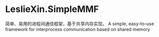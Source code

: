 # LeslieXin.SimpleMMF
简单、易用的进程间通信框架，基于共享内存实现。 A simple, easy-to-use framework for interprocess communication based on shared memory
